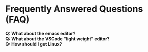 # Frequently Answered Questions (FAQ)

**Q: What about the emacs editor?**  
**Q: What about the VSCode "light weight" editor?**  
**Q: How should I get Linux?**  

